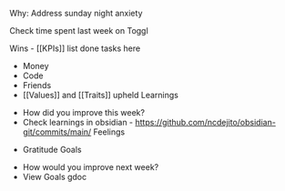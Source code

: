 
Why:
Address sunday night anxiety

Check time spent last week on Toggl

Wins - [[KPIs]] list done tasks here
- Money
- Code
- Friends
- [[Values]] and [[Traits]] upheld
Learnings
* How did you improve this week?
* Check learnings in obsidian - https://github.com/ncdejito/obsidian-git/commits/main/
Feelings
- Gratitude
Goals
* How would you improve next week?
* View Goals gdoc